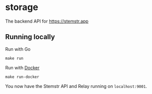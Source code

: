 # storage

The backend API for https://stemstr.app

## Running locally

Run with Go

```
make run
```

Run with [Docker](https://docs.docker.com/compose/install/)

```
make run-docker
```

You now have the Stemstr API and Relay running on `localhost:9001`.
